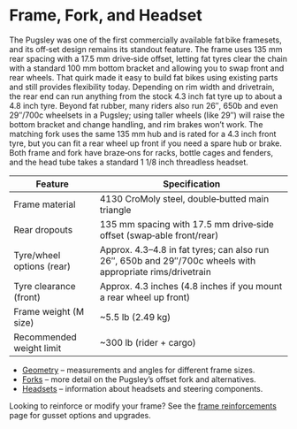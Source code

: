 # Frame, Fork, and Headset  

The Pugsley was one of the first commercially available fat bike framesets, and its off‑set design remains its standout feature. The frame uses 135 mm rear spacing with a 17.5 mm drive‑side offset, letting fat tyres clear the chain with a standard 100 mm bottom bracket and allowing you to swap front and rear wheels. That quirk made it easy to build fat bikes using existing parts and still provides flexibility today. Depending on rim width and drivetrain, the rear end can run anything from the stock 4.3 inch fat tyre up to about a 4.8 inch tyre. Beyond fat rubber, many riders also run 26″, 650b and even 29″/700c wheelsets in a Pugsley; using taller wheels (like 29″) will raise the bottom bracket and change handling, and rim brakes won’t work. The matching fork uses the same 135 mm hub and is rated for a 4.3 inch front tyre, but you can fit a rear wheel up front if you need a spare hub or brake. Both frame and fork have braze‑ons for racks, bottle cages and fenders, and the head tube takes a standard 1 1/8 inch threadless headset.  

| Feature | Specification |  
| --- | --- |  
| Frame material | 4130 CroMoly steel, double‑butted main triangle |  
| Rear dropouts | 135 mm spacing with 17.5 mm drive‑side offset (swap‑able front/rear) |  
| Tyre/wheel options (rear) | Approx. 4.3–4.8 in fat tyres; can also run 26″, 650b and 29″/700c wheels with appropriate rims/drivetrain |  
| Tyre clearance (front) | Approx. 4.3 inches (4.8 inches if you mount a rear wheel up front) |  
| Frame weight (M size) | ~5.5 lb (2.49 kg) |  
| Recommended weight limit | ~300 lb (rider + cargo) |  

- [Geometry](geometry/) – measurements and angles for different frame sizes.  
- [Forks](fork/) – more detail on the Pugsley’s offset fork and alternatives.  
- [Headsets](headset/) – information about headsets and steering components.  

Looking to reinforce or modify your frame? See the [frame reinforcements](reinforcements/) page for gusset options and upgrades. 
